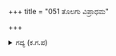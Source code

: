 +++
title = "051 ತೊಲಗು ವಿಪ್ರಾಧಮ"

+++

<details><summary>ಗದ್ಯ (ಕ.ಗ.ಪ) </summary>

51.  " ತೊಲಗು; ಬ್ರಾಹ್ಮಣಾಧಮನೆ, ದುರ್ಯೋಧನನ ಸೇನೆಯಲ್ಲಿ ಬಾಯಿಗೆ ಬಂದಂತೆ ಮಾತನಾಡಿ ಬಂದು ಬಿಟ್ಟರೆ ಯುಧಿಷ್ಠಿರನನ್ನು ಸೆರೆ ಹಿಡಿಯಲು ಸಾಧ್ಯವೆ?  ಕಂಠದ ಸತ್ವವನ್ನು ಅರಿಯದೆ ಬೆಟ್ಟಕ್ಕೆ ತಲೆಯನ್ನು ಚಚ್ಚಿಕೊಳ್ಳುವರೇ? ಗೌರವಾನ್ವಿತರು ವ್ಯರ್ಥವಾಗಿ  ಜೋರು ಧ್ವನಿಯಿಂದ ಮಾತನಾಡಿ ಪ್ರಯೋಜನವಿಲ್ಲ" ಎಂದು ದ್ರೋಣನ್ನು ಬೈದು ದ್ರುಪದನು ಯುದ್ಧವನ್ನಾರಂಭಿಸಿದನು.
</details>
